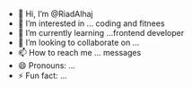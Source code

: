 - 👋 Hi, I’m @RiadAlhaj
- 👀 I’m interested in ... coding and fitnees
- 🌱 I’m currently learning ...frontend developer
- 💞️ I’m looking to collaborate on ...
- 📫 How to reach me ... messages
- 😄 Pronouns: ...
- ⚡ Fun fact: ...

<!---
RiadAlhaj/RiadAlhaj is a ✨ special ✨ repository because its `README.md` (this file) appears on your GitHub profile.
You can click the Preview link to take a look at your changes.
--->
